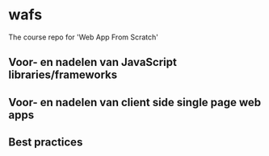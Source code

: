 # wafs
The course repo for 'Web App From Scratch'

## Voor- en nadelen van JavaScript libraries/frameworks

## Voor- en nadelen van client side single page web apps

## Best practices

